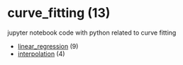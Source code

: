 # curve_fitting (13)
jupyter notebook code with python related to curve fitting

+ [linear_regression](linear_regression/README.md) (9)
+ [interpolation](interpolation/README.md) (4)
